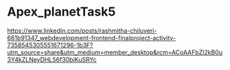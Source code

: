 # Apex_planetTask5
https://www.linkedin.com/posts/rashmitha-chiluveri-661b91347_webdevelopment-frontend-finalproject-activity-7358545305551671296-1b3F?utm_source=share&utm_medium=member_desktop&rcm=ACoAAFbZl2kB0u3Y4kZLNeyDHL56f30biKuSRYc

